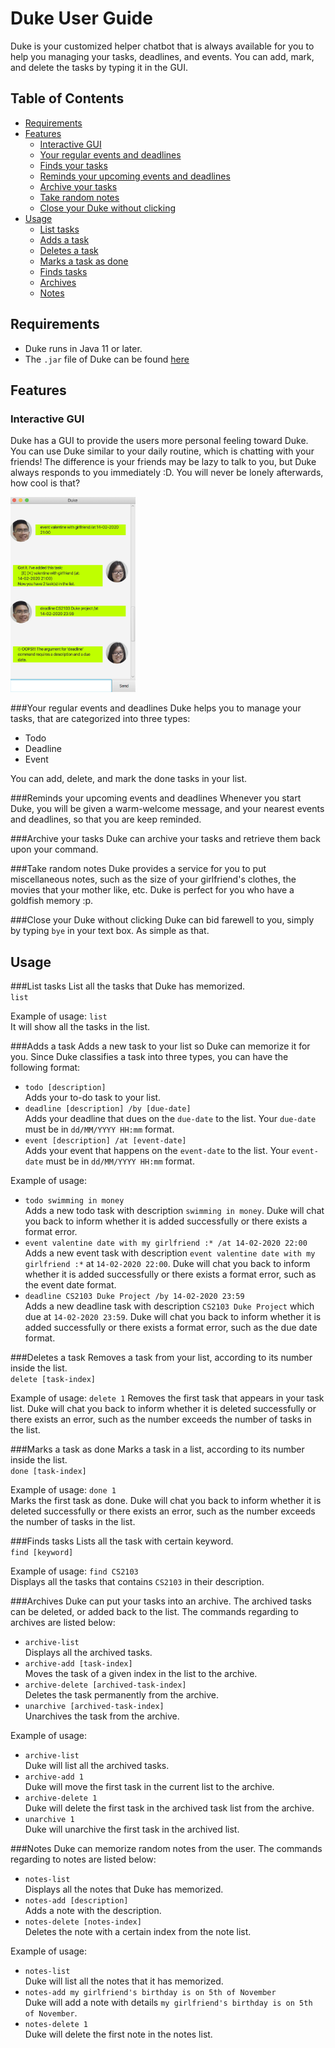 # Duke User Guide
Duke is your customized helper chatbot that is always available for you to help you managing
your tasks, deadlines, and events. You can add, mark, and delete the tasks by typing it in the
GUI.

## Table of Contents
- [Requirements](#requirements)
- [Features](#features)
    - [Interactive GUI](#interactive-gui)
    - [Your regular events and deadlines](#your-regular-events-and-deadlines)
    - [Finds your tasks](#finds-your-tasks)
    - [Reminds your upcoming events and deadlines](#reminds-your-upcoming-events-and-deadlines)
    - [Archive your tasks](#archive-your-tasks)
    - [Take random notes](#take-random-notes)
    - [Close your Duke without clicking](#close-your-duke-without-clicking)
- [Usage](#usage)
    - [List tasks](#list-tasks)
    - [Adds a task](#adds-a-task)
    - [Deletes a task](#deletes-a-task)
    - [Marks a task as done](#marks-a-task-as-done)
    - [Finds tasks](#finds-tasks)
    - [Archives](#archives)
    - [Notes](#notes)
    
## Requirements
- Duke runs in Java 11 or later.
- The `.jar` file of Duke can be found [here](https://github.com/mario7lorenzo/duke/releases)

## Features 
### Interactive GUI
Duke has a GUI to provide the users more personal feeling toward Duke. You can use Duke similar
to your daily routine, which is chatting with your friends! The difference is your friends may be lazy to 
talk to you, but Duke always responds to you immediately :D. You will never be lonely afterwards, how cool
is that?

<img src="Ui.png" width="200">

###Your regular events and deadlines
Duke helps you to manage your tasks, that are categorized into three types:
- Todo
- Deadline
- Event

You can add, delete, and mark the done tasks in your list.

###Reminds your upcoming events and deadlines
Whenever you start Duke, you will be given a warm-welcome message, and your nearest events and deadlines, so that
you are keep reminded.

###Archive your tasks
Duke can archive your tasks and retrieve them back upon your command.

###Take random notes
Duke provides a service for you to put miscellaneous notes, such as the size of your girlfriend's clothes,
the movies that your mother like, etc. Duke is perfect for you who have a goldfish memory :p.

###Close your Duke without clicking
Duke can bid farewell to you, simply by typing `bye` in your text box. As simple as that.

## Usage

###List tasks
List all the tasks that Duke has memorized.<br>
`list`<br>

Example of usage:
`list`<br>It will show all the tasks in the list.

###Adds a task
Adds a new task to your list so Duke can memorize it for you. Since Duke classifies a task into three types, you can
have the following format:
- `todo [description]`<br>Adds your to-do task to your list.
- `deadline [description] /by [due-date]`<br>Adds your deadline that dues on the `due-date` to the list. Your `due-date`
must be in `dd/MM/YYYY HH:mm` format.
- `event [description] /at [event-date]`<br>Adds your event that happens on the `event-date` to the list. Your `event-date`
must be in `dd/MM/YYYY HH:mm` format.

Example of usage: 
- `todo swimming in money`<br>
Adds a new todo task with description `swimming in money`. Duke will chat you back to inform whether it is added
successfully or there exists a format error.
- `event valentine date with my girlfriend :* /at 14-02-2020 22:00`<br>
Adds a new event task with description `event valentine date with my girlfriend :*` at `14-02-2020 22:00`. Duke will 
chat you back to inform whether it is added successfully or there exists a format error, such as the event date format.
- `deadline CS2103 Duke Project /by 14-02-2020 23:59`<br>
Adds a new deadline task with description `CS2103 Duke Project` which due at `14-02-2020 23:59`. Duke will 
chat you back to inform whether it is added successfully or there exists a format error, such as the due date format.

###Deletes a task
Removes a task from your list, according to its number inside the list.<br>
`delete [task-index]`<br>

Example of usage:
`delete 1`
Removes the first task that appears in your task list. Duke will chat you back to inform whether it is deleted
successfully or there exists an error, such as the number exceeds the number of tasks in the list.

###Marks a task as done
Marks a task in a list, according to its number inside the list.<br>
`done [task-index]`<br>

Example of usage:
`done 1`<br>
Marks the first task as done. Duke will chat you back to inform whether it is deleted successfully or there exists 
an error, such as the number exceeds the number of tasks in the list.

###Finds tasks
Lists all the task with certain keyword.<br>
`find [keyword]`<br>

Example of usage:
`find CS2103`<br>
Displays all the tasks that contains `CS2103` in their description.

###Archives
Duke can put your tasks into an archive. The archived tasks can be deleted, or added back to the list. The commands 
regarding to archives are listed below:
- `archive-list`<br>Displays all the archived tasks.
- `archive-add [task-index]`<br>Moves the task of a given index in the list to the archive.
- `archive-delete [archived-task-index]`<br>Deletes the task permanently from the archive.
- `unarchive [archived-task-index]`<br>Unarchives the task from the archive.

Example of usage:
- `archive-list`<br>
Duke will list all the archived tasks.
- `archive-add 1`<br>
Duke will move the first task in the current list to the archive.
- `archive-delete 1`<br>
Duke will delete the first task in the archived task list from the archive.
- `unarchive 1`<br>
Duke will unarchive the first task in the archived list.

###Notes
Duke can memorize random notes from the user. The commands regarding to notes are listed below:
- `notes-list`<br>Displays all the notes that Duke has memorized.
- `notes-add [description]`<br> Adds a note with the description.
- `notes-delete [notes-index]`<br> Deletes the note with a certain index from the note list.

Example of usage:
- `notes-list`<br>
Duke will list all the notes that it has memorized.
- `notes-add my girlfriend's birthday is on 5th of November`<br>
Duke will add a note with details `my girlfriend's birthday is on 5th of November`.
- `notes-delete 1`<br>
Duke will delete the first note in the notes list.